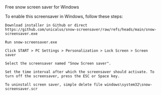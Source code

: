 Free snow screen saver for Windows

To enable this screensaver in Windows, follow these steps:

    Download installer in Github or direct https://github.com/unicalus/snow-screensaver/raw/refs/heads/main/snow-screensaver.exe

    Run snow-screensaver.exe

    Click START > PC Settings > Personalization > Lock Screen > Screen saver

    Select the screensaver named "Snow Screen saver".

    Set the time interval after which the screensaver should activate. To turn off the screensaver, press the ESC or Space key.

    To uninstall screen saver, simple delete file windows\system32\snow-screensaver.scr
